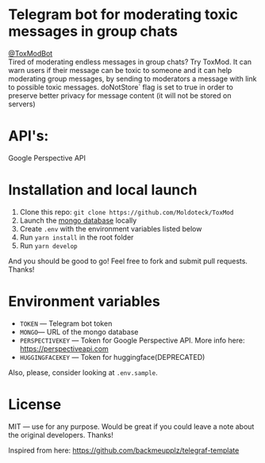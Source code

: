 # Telegram bot for moderating toxic messages in group chats
 <a href="https://t.me/ToxModBot">@ToxModBot</a><br>
Tired of moderating endless messages in group chats? Try ToxMod. It can warn users if their message can be toxic to someone and it can help moderating group messages, by sending to moderators a message with link to possible toxic messages.
doNotStore` flag is set to true in order to preserve better privacy for message content (it will not be stored on servers)

# API's:
Google Perspective API

# Installation and local launch

1. Clone this repo: `git clone https://github.com/Moldoteck/ToxMod`
2. Launch the [mongo database](https://www.mongodb.com/) locally
3. Create `.env` with the environment variables listed below
4. Run `yarn install` in the root folder
5. Run `yarn develop`

And you should be good to go! Feel free to fork and submit pull requests. Thanks!

# Environment variables

- `TOKEN` — Telegram bot token
- `MONGO`— URL of the mongo database
- `PERSPECTIVEKEY` — Token for Google Perspective API. More info here: https://perspectiveapi.com
- `HUGGINGFACEKEY` — Token for huggingface(DEPRECATED)

Also, please, consider looking at `.env.sample`.

# License

MIT — use for any purpose. Would be great if you could leave a note about the original developers. Thanks!

Inspired from here: https://github.com/backmeupplz/telegraf-template
